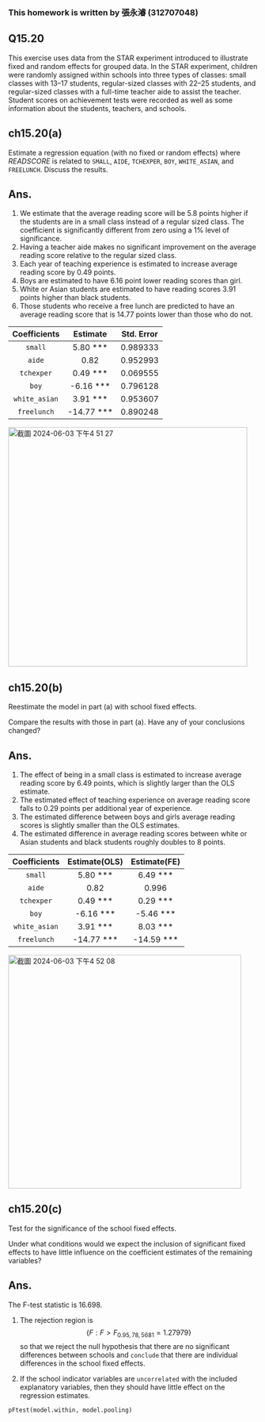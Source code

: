 
### This homework is written by 張永濬 (312707048)

## **Q15.20** ##

This exercise uses data from the STAR experiment introduced to illustrate fixed and random effects for grouped data. In the STAR experiment, children were randomly assigned within schools into three types of classes: small classes with $13–17$ students, regular-sized classes with $22–25$ students, and regular-sized classes with a full-time teacher aide to assist the teacher. Student scores on achievement tests were recorded as well as some information about the students, teachers, and schools.

## ch15.20(a)
Estimate a regression equation (with no fixed or random effects) where $READSCORE$ is related to `SMALL`, `AIDE`, `TCHEXPER`, `BOY`, `WHITE_ASIAN`, and `FREELUNCH`. Discuss the results.

## **Ans.**
1. We estimate that the average reading score will be 5.8 points higher if the students are in a small class instead of a regular sized class. The coefficient is significantly different from zero using a 1% level of significance.
2. Having a teacher aide makes no significant improvement on the average reading score relative to the regular sized class.
3. Each year of teaching experience is estimated to increase average reading score by 0.49 points.
4. Boys are estimated to have 6.16 point lower reading scores than girl.
5. White or Asian students are estimated to have reading scores 3.91 points higher than black students.
6. Those students who receive a free lunch are predicted to have an average reading score that is 14.77 points lower than those who do not.

| Coefficients  |  Estimate    |  Std. Error  |
|:-------------:|:------------:|:------------:|
| `small`       |   5.80 ***   |0.989333      |
| `aide`        |   0.82       |0.952993      |
| `tchexper`    |   0.49 ***   |0.069555      |
| `boy`         |  -6.16 ***   |0.796128      |
| `white_asian` |   3.91 ***   |0.953607      |
| `freelunch`   | -14.77 ***   |0.890248      |

<img width="483" alt="截圖 2024-06-03 下午4 51 27" src="https://github.com/HWTeng-Course/202402-Financial-Econometrics/assets/145115138/09b3197d-6b6f-407c-999c-67c3b9fab8b0">


## ch15.20(b)
Reestimate the model in part (a) with school fixed effects. 

Compare the results with those in part (a). Have any of your conclusions changed? 

## **Ans.**
1. The effect of being in a small class is estimated to increase average reading score by 6.49 points, which is slightly larger than the OLS estimate.
2. The estimated effect of teaching experience on average reading score falls to 0.29 points per additional year of experience.
3. The estimated difference between boys and girls average reading scores is slightly smaller than the OLS estimates.
4. The estimated difference in average reading scores between white or Asian students and black students roughly doubles to 8 points.


| Coefficients  |  Estimate(OLS)  | Estimate(FE)|
|:-------------:|:---------------:|:-----------:|
| `small`       |   5.80 ***      |6.49   ***   |
| `aide`        |   0.82          |0.996        |
| `tchexper`    |   0.49 ***      |0.29   ***   |
| `boy`         |  -6.16 ***      |-5.46  ***   |
| `white_asian` |   3.91 ***      |8.03   ***   |
| `freelunch`   | -14.77 ***      |-14.59 ***   |

<img width="471" alt="截圖 2024-06-03 下午4 52 08" src="https://github.com/HWTeng-Course/202402-Financial-Econometrics/assets/145115138/207a0085-c237-425d-89fe-ffe6a2fc5311">


## ch15.20(c)
Test for the significance of the school fixed effects.

Under what conditions would we expect the inclusion of significant fixed effects to have little influence on the coefficient estimates of the remaining variables?

## **Ans.**
The F-test statistic is $16.698$.

1. The rejection region is $$\{F:F>F_{0.95,78,5681} = 1.27979\}$$ so that we reject the null hypothesis that
there are no significant differences between schools and `conclude` that there are individual differences in the school fixed effects.

2. If the school indicator variables are `uncorrelated` with the included explanatory variables, then they should have little effect on the regression estimates.

```{r}
pFtest(model.within, model.pooling)
```


